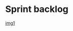 # Sprint backlog

[img1](https://drive.google.com/file/d/1pfGlpWGQSSOv4GdeWvdOIr8hMU2Lx-Ro/view?usp=drivesdk "img1")